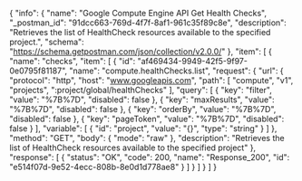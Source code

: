 {
  "info": {
    "name": "Google Compute Engine API Get Health Checks",
    "_postman_id": "91dcc663-769d-4f7f-8af1-961c35f89c8e",
    "description": "Retrieves the list of HealthCheck resources available to the specified project.",
    "schema": "https://schema.getpostman.com/json/collection/v2.0.0/"
  },
  "item": [
    {
      "name": "checks",
      "item": [
        {
          "id": "af469434-9949-42f5-9f97-0e0795f81187",
          "name": "compute.healthChecks.list",
          "request": {
            "url": {
              "protocol": "http",
              "host": "www.googleapis.com",
              "path": [
                "compute",
                "v1",
                "projects",
                ":project/global/healthChecks"
              ],
              "query": [
                {
                  "key": "filter",
                  "value": "%7B%7D",
                  "disabled": false
                },
                {
                  "key": "maxResults",
                  "value": "%7B%7D",
                  "disabled": false
                },
                {
                  "key": "orderBy",
                  "value": "%7B%7D",
                  "disabled": false
                },
                {
                  "key": "pageToken",
                  "value": "%7B%7D",
                  "disabled": false
                }
              ],
              "variable": [
                {
                  "id": "project",
                  "value": "{}",
                  "type": "string"
                }
              ]
            },
            "method": "GET",
            "body": {
              "mode": "raw"
            },
            "description": "Retrieves the list of HealthCheck resources available to the specified project"
          },
          "response": [
            {
              "status": "OK",
              "code": 200,
              "name": "Response_200",
              "id": "e514f07d-9e52-4ecc-808b-8e0d1d778ae8"
            }
          ]
        }
      ]
    }
  ]
}